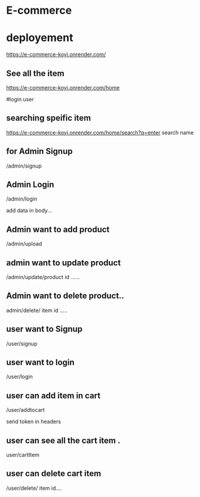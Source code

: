 # E-commerce

# deployement
https://e-commerce-koyi.onrender.com/

## See all the item 
https://e-commerce-koyi.onrender.com/home

#login user 




 ## searching speific item

https://e-commerce-koyi.onrender.com/home/search?q=enter search name

## for Admin Signup

/admin/signup


##  Admin Login

/admin/login

add data in body...

## Admin want to add product 
/admin/upload


## admin want to update product 

/admin/update/product id ......

## Admin want to delete product..

admin/delete/ item id .....


## user want to Signup


/user/signup



## user want to login


/user/login


## user can add item in cart

/user/addtocart

send token in headers


## user can see all the cart item .

user/cartItem


## user can delete cart item

/user/delete/ item id....
